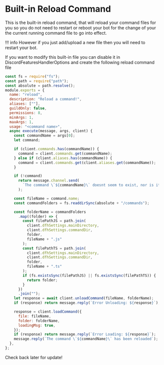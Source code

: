 # Built-in Reload Command

This is the built-in reload command, that will reload your command files for you so you do not need to restart or reboot your bot for the change of your the current running command file to go into effect.

!!! info 
    However if you just add/upload a new file then you will need to restart your bot.

If you want to modify this built-in file you can disable it in DiscordFeaturesHandlerOptions and create the following reload command file

```javascript
const fs = require("fs");
const path = require("path");
const absolute = path.resolve();
module.exports = {
  name: "reload",
  description: "Reload a command!",
  aliases: [""],
  guildOnly: false,
  permissions: 8,
  minArgs: 1,
  maxArgs: 1,
  usage: "<command name>",
  async execute(message, args, client) {
    const commandName = args[0];
    let command;

    if (client.commands.has(commandName)) {
      command = client.commands.get(commandName);
    } else if (client.aliases.has(commandName)) {
      command = client.commands.get(client.aliases.get(commandName));
    }

    if (!command)
      return message.channel.send(
        `The command \`${commandName}\` doesnt seem to exist, nor is it an alias. Try again!`
      );

    const fileName = command.name;
    const commandFolders = fs.readdirSync(absolute + "/commands");

    const folderName = commandFolders
      .map((folder) => {
        const filePathJS = path.join(
          client.dfhSettings.mainDirectory,
          client.dfhSettings.commandDir,
          folder,
          fileName + ".js"
        );
        const filePathTS = path.join(
          client.dfhSettings.mainDirectory,
          client.dfhSettings.commandDir,
          folder,
          fileName + ".ts"
        );
        if (fs.existsSync(filePathJS) || fs.existsSync(filePathTS)) {
          return folder;
        }
      })
      .join("");
    let response = await client.unloadCommand(fileName, folderName);
    if (response) return message.reply(`Error Unloading: ${response}`);

    response = client.loadCommand({
      file: fileName,
      folder: folderName,
      loadingMsg: true,
    });
    if (response) return message.reply(`Error Loading: ${response}`);
    message.reply(`The command \`${commandName}\` has been reloaded`);
  },
};
```

Check back later for update!
